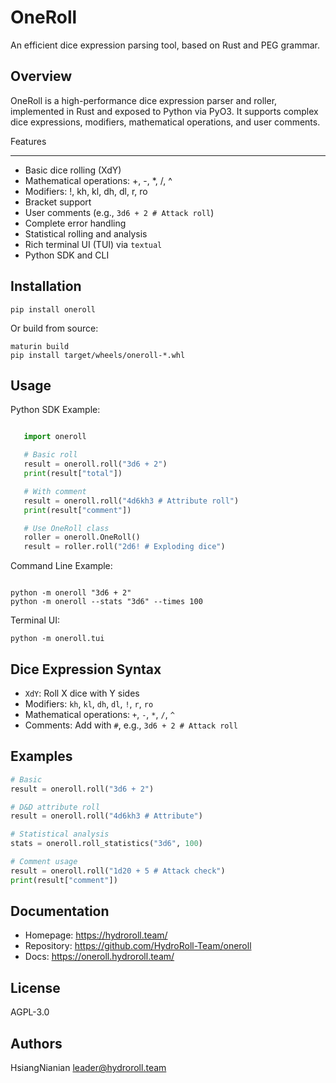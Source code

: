 OneRoll
=======

An efficient dice expression parsing tool, based on Rust and PEG grammar.

Overview
--------

OneRoll is a high-performance dice expression parser and roller, implemented in Rust and exposed to Python via PyO3. It supports complex dice expressions, modifiers, mathematical operations, and user comments.

Features

--------

- Basic dice rolling (XdY)
- Mathematical operations: +, -, *, /, ^
- Modifiers: !, kh, kl, dh, dl, r, ro
- Bracket support
- User comments (e.g., `3d6 + 2 # Attack roll`)
- Complete error handling
- Statistical rolling and analysis
- Rich terminal UI (TUI) via `textual`
- Python SDK and CLI

Installation
------------

```shell
pip install oneroll
```

Or build from source:

```shell
maturin build
pip install target/wheels/oneroll-*.whl
```

Usage
-----

Python SDK Example:

```python

   import oneroll

   # Basic roll
   result = oneroll.roll("3d6 + 2")
   print(result["total"])

   # With comment
   result = oneroll.roll("4d6kh3 # Attribute roll")
   print(result["comment"])

   # Use OneRoll class
   roller = oneroll.OneRoll()
   result = roller.roll("2d6! # Exploding dice")
```

Command Line Example:

```shell

python -m oneroll "3d6 + 2"
python -m oneroll --stats "3d6" --times 100
```

Terminal UI:

```shell
python -m oneroll.tui
```

Dice Expression Syntax
----------------------

- `XdY`: Roll X dice with Y sides
- Modifiers: `kh`, `kl`, `dh`, `dl`, `!`, `r`, `ro`
- Mathematical operations: `+`, `-`, `*`, `/`, `^`
- Comments: Add with `#`, e.g., `3d6 + 2 # Attack roll`

Examples
--------

```python
# Basic
result = oneroll.roll("3d6 + 2")

# D&D attribute roll
result = oneroll.roll("4d6kh3 # Attribute")

# Statistical analysis
stats = oneroll.roll_statistics("3d6", 100)

# Comment usage
result = oneroll.roll("1d20 + 5 # Attack check")
print(result["comment"])
```

Documentation
-------------

- Homepage: https://hydroroll.team/
- Repository: https://github.com/HydroRoll-Team/oneroll
- Docs: https://oneroll.hydroroll.team/

License
-------

AGPL-3.0

Authors
-------

HsiangNianian <leader@hydroroll.team>